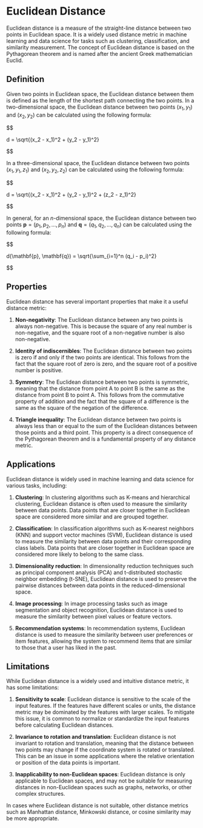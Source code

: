 # Euclidean Distance

Euclidean distance is a measure of the straight-line distance between two points in Euclidean space. It is a widely used distance metric in machine learning and data science for tasks such as clustering, classification, and similarity measurement. The concept of Euclidean distance is based on the Pythagorean theorem and is named after the ancient Greek mathematician Euclid.

## Definition

Given two points in Euclidean space, the Euclidean distance between them is defined as the length of the shortest path connecting the two points. In a two-dimensional space, the Euclidean distance between two points $(x_1, y_1)$ and $(x_2, y_2)$ can be calculated using the following formula:


$$

d = \sqrt{(x_2 - x_1)^2 + (y_2 - y_1)^2}

$$


In a three-dimensional space, the Euclidean distance between two points $(x_1, y_1, z_1)$ and $(x_2, y_2, z_2)$ can be calculated using the following formula:


$$

d = \sqrt{(x_2 - x_1)^2 + (y_2 - y_1)^2 + (z_2 - z_1)^2}

$$


In general, for an $n$-dimensional space, the Euclidean distance between two points $\mathbf{p} = (p_1, p_2, \dots, p_n)$ and $\mathbf{q} = (q_1, q_2, \dots, q_n)$ can be calculated using the following formula:


$$

d(\mathbf{p}, \mathbf{q}) = \sqrt{\sum_{i=1}^n (q_i - p_i)^2}

$$


## Properties

Euclidean distance has several important properties that make it a useful distance metric:

1. **Non-negativity**: The Euclidean distance between any two points is always non-negative. This is because the square of any real number is non-negative, and the square root of a non-negative number is also non-negative.

2. **Identity of indiscernibles**: The Euclidean distance between two points is zero if and only if the two points are identical. This follows from the fact that the square root of zero is zero, and the square root of a positive number is positive.

3. **Symmetry**: The Euclidean distance between two points is symmetric, meaning that the distance from point A to point B is the same as the distance from point B to point A. This follows from the commutative property of addition and the fact that the square of a difference is the same as the square of the negation of the difference.

4. **Triangle inequality**: The Euclidean distance between two points is always less than or equal to the sum of the Euclidean distances between those points and a third point. This property is a direct consequence of the Pythagorean theorem and is a fundamental property of any distance metric.

## Applications

Euclidean distance is widely used in machine learning and data science for various tasks, including:

1. **Clustering**: In clustering algorithms such as K-means and hierarchical clustering, Euclidean distance is often used to measure the similarity between data points. Data points that are closer together in Euclidean space are considered more similar and are grouped together.

2. **Classification**: In classification algorithms such as K-nearest neighbors (KNN) and support vector machines (SVM), Euclidean distance is used to measure the similarity between data points and their corresponding class labels. Data points that are closer together in Euclidean space are considered more likely to belong to the same class.

3. **Dimensionality reduction**: In dimensionality reduction techniques such as principal component analysis (PCA) and t-distributed stochastic neighbor embedding (t-SNE), Euclidean distance is used to preserve the pairwise distances between data points in the reduced-dimensional space.

4. **Image processing**: In image processing tasks such as image segmentation and object recognition, Euclidean distance is used to measure the similarity between pixel values or feature vectors.

5. **Recommendation systems**: In recommendation systems, Euclidean distance is used to measure the similarity between user preferences or item features, allowing the system to recommend items that are similar to those that a user has liked in the past.

## Limitations

While Euclidean distance is a widely used and intuitive distance metric, it has some limitations:

1. **Sensitivity to scale**: Euclidean distance is sensitive to the scale of the input features. If the features have different scales or units, the distance metric may be dominated by the features with larger scales. To mitigate this issue, it is common to normalize or standardize the input features before calculating Euclidean distances.

2. **Invariance to rotation and translation**: Euclidean distance is not invariant to rotation and translation, meaning that the distance between two points may change if the coordinate system is rotated or translated. This can be an issue in some applications where the relative orientation or position of the data points is important.

3. **Inapplicability to non-Euclidean spaces**: Euclidean distance is only applicable to Euclidean spaces, and may not be suitable for measuring distances in non-Euclidean spaces such as graphs, networks, or other complex structures.

In cases where Euclidean distance is not suitable, other distance metrics such as Manhattan distance, Minkowski distance, or cosine similarity may be more appropriate.
